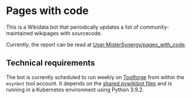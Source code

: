 # Pages with code
This is a Wikidata bot that periodically updates a list of community-maintained wikipages with sourcecode.

Currently, the report can be read at [User:MisterSynergy/pages_with_code](https://www.wikidata.org/wiki/User:MisterSynergy/pages_with_code).

## Technical requirements
The bot is currently scheduled to run weekly on [Toolforge](https://wikitech.wikimedia.org/wiki/Portal:Toolforge) from within the `msynbot` tool account. It depends on the [shared pywikibot files](https://wikitech.wikimedia.org/wiki/Help:Toolforge/Pywikibot#Using_the_shared_Pywikibot_files_(recommended_setup)) and is running in a Kubernetes environment using Python 3.9.2.
